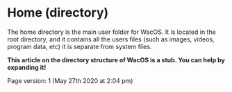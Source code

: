 # Home (directory)

The home directory is the main user folder for WacOS. It is located in the root directory, and it contains all the users files (such as images, videos, program data, etc) it is separate from system files.

**This article on the directory structure of WacOS is a stub. You can help by expanding it!**

Page version: 1 (May 27th 2020 at 2:04 pm)
